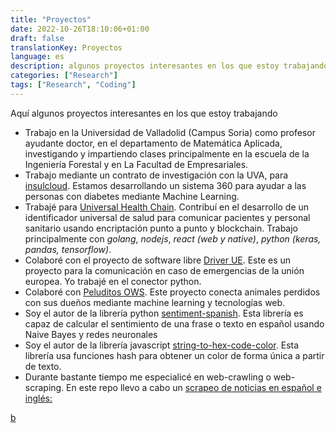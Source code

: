 ```yaml
---
title: "Proyectos"
date: 2022-10-26T18:10:06+01:00
draft: false
translationKey: Proyectos
language: es
description: algunos proyectos interesantes en los que estoy trabajando
categories: ["Research"]
tags: ["Research", "Coding"]
---
```


Aquí algunos proyectos interesantes en los que estoy trabajando
- Trabajo en la Universidad de Valladolid (Campus Soria) como profesor ayudante doctor, en el departamento de Matemática Aplicada, investigando y impartiendo clases principalmente en la escuela de la Ingeniería Forestal y en La Facultad de Empresariales.
- Trabajo mediante un contrato de investigación con la UVA, para [insulcloud](https://insulclock.com/). Estamos desarrollando un sistema 360 para ayudar a las personas con diabetes mediante Machine Learning.
- Trabajé para [Universal Health Chain](https://www.universal-chain.com/). Contribuí en el desarrollo de un identificador universal de salud para comunicar pacientes y personal sanitario usando encriptación punto a punto y blockchain. Trabajo principalmente con *golang*, *nodejs*, *react (web y native)*, *python (keras, pandas, tensorflow)*.
- Colaboré con el proyecto de software libre [Driver UE](https://www.driver-project.eu/). Este es un proyecto para la comunicación en caso de emergencias de la unión europea. Yo trabajé en el conector python.
- Colaboré con [Peluditos OWS](https://github.com/OSW-Peludos/peluditos-project). Este proyecto conecta animales perdidos con sus dueños mediante machine learning y tecnologías web.
- Soy el autor de la librería python [sentiment-spanish](https://github.com/sentiment-analysis-spanish/sentiment-spanish). Esta librería es capaz de calcular el sentimiento de una frase o texto en español usando Naive Bayes y redes neuronales
- Soy el autor de la librería javascript [string-to-hex-code-color](https://github.com/HugoJBello/string-to-hex-code-color). Esta librería usa funciones hash para obtener un color de forma única a partir de texto.
- Durante bastante tiempo me especialicé en web-crawling o web-scraping. En este repo llevo a cabo un [scrapeo de noticias en español e inglés:](https://github.com/news-scrapers)

[b](https://drive.google.com/drive/folders/1OhtLXEZPH8bqgoj5sGvWG7HeIve1hObm?usp=sharing)

<!--
tags: research, coding
title: Cool projects
date: 07/11/2019
-->

